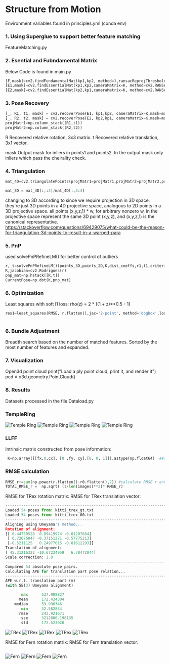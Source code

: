 # Structure from Motion

Environment variables found in principles.yml (conda env)

### 1. Using Superglue to support better feature matching
FeatureMatching.py 


### 2. Esential and Fubndamental Matrix
Below Code is found in main.py


```python
[F,mask]=cv2.findFundamentalMat(kp1,kp2, method=3,ransacReprojThreshold=3.0,confidence=0.99)
[E1,mask]=cv2.findEssentialMat(kp1,kp2,cameraMatrix=K, method=cv2.RANSAC, prob=0.999, threshold=3.0 )
[E2,mask]=cv2.findEssentialMat(kp2,kp1,cameraMatrix=K, method=cv2.RANSAC, prob=0.999, threshold=3.0 )
```


### 3. Pose Recovery
 ```python
[_, R1, t1, mask] = cv2.recoverPose(E1, kp1,kp2, cameraMatrix=K,mask=mask)    
[_, R2, t2, mask] = cv2.recoverPose(E2, kp2,kp1, cameraMatrix=K,mask=mask)  
projMatr1=np.column_stack((R1,t1))
projMatr2=np.column_stack((R2,t2))
```
R Recovered relative rotation, 3x3 matrix.
t Recovered relative translation, 3x1 vector.

mask Output mask for inliers in points1 and points2. In the output mask only inliers which pass the cheirality check. 
	
### 4. Triangulation
```python
mat_4D=cv2.triangulatePoints(projMatr1=projMatr1,projMatr2=projMatr2,projPoints1=kp1,projPoints2=kp2).astype(np.float64)

mat_3D = mat_4D[:,:3]/mat_4D[:,3:4]
```
changing to 3D according to since we require projection in 3D space.  they're just 3D points in a 4D projective space, analogous to 2D points in a 3D projective space. all points (x,y,z,1) * w, for arbitrary nonzero w, 
 in the projective space represent the same 3D point (x,y,z), and (x,y,z,1) is the canonical representative.
 https://stackoverflow.com/questions/69429075/what-could-be-the-reason-for-triangulation-3d-points-to-result-in-a-warped-para

###  5. PnP 
used solvePnPRefineLM() for better control of outliers
```python
r, t=solvePnPRefineLM()(points_3D,points_2D,K,dist_coeffs,r1,t1,criteria=criteria)
R,jacobian=cv2.Rodrigues(r)
pnp_mat=np.hstack([R,t])
CurrentPose=np.dot(K,pnp_mat)
```

### 6. Optimization
Least squares with soft l1 loss: rho(z) = 2 * ((1 + z)**0.5 - 1)
```python
res1=least_squares(RMSE, r.flatten(),jac='2-point', method='dogbox',loss='soft_l1',max_nfev=2000) #implemented least square optimization
 
```
### 6. Bundle Adjustment
Breadth search based on the number of matched features. Sorted by the most number of features and expanded.

### 7. Visualization
Open3d point cloud
print("Load a ply point cloud, print it, and render it")
pcd = o3d.geometry.PointCloud()


### 8. Results


Datasets processed in the file Dataload.py

 ### TempleRing
![Temple Ring](results/templeRing1.png)
![Temple Ring](results/templeRing2.png)
![Temple Ring](results/templeRing3.png)
![Temple Ring](results/templeRing4.png)
 
 ### LLFF
 Intrinsic matrix constructed from pose information:

 ```python
  K=np.array([[fx,0,cx], [0 ,fy, cy],[0, 0, 1]]).astype(np.float64)  ##intrinsic matrix
```
### RMSE calculation

```python
RMSE_r+=sum(np.power(r.flatten()-r0.flatten(),2)) #calculate RMSE r and update
TOTAL_RMSE_r =  np.sqrt( (1/len(images)**2)* RMSE_r)
```

RMSE for TRex rotation matrix:
RMSE for TRex translation vector: 

```python
--------------------------------------------------------------------------------
Loaded 54 poses from: kitti_trex_gt.txt
Loaded 54 poses from: kitti_trex_00.txt
--------------------------------------------------------------------------------
Aligning using Umeyama's method...
Rotation of alignment:
[[ 0.44750528  0.89419974 -0.01207684]
 [ 0.72676047 -0.37151271 -0.57775213]
 [-0.5211125   0.24977015 -0.81612293]]
Translation of alignment:
[ 45.31216322 -10.67234959   6.78472044]
Scale correction: 1.0
--------------------------------------------------------------------------------
Compared 54 absolute pose pairs.
Calculating APE for translation part pose relation...
--------------------------------------------------------------------------------
APE w.r.t. translation part (m)
(with SE(3) Umeyama alignment)

       max      537.908827
      mean      172.434304
    median      53.996346
       min      32.582834
      rmse      243.921671
       sse      3212880.198135
       std      172.523020
```
![TRex](results/trex/trex1.png)
![TRex](results/trex/trex2.png)
![TRex](results/trex/trex3.png)
![TRex](results/trex/trex4.png)
![TRex](results/trex/trex5.png)

RMSE for Fern rotation matrix:
RMSE for Fern translation vector: 
```python

```
![Fern](results/fern/fern1.png)
![Fern](results/fern/fern2.png)
![Fern](results/fern/fern3.png)
![Fern](results/fern/fern4.png)
